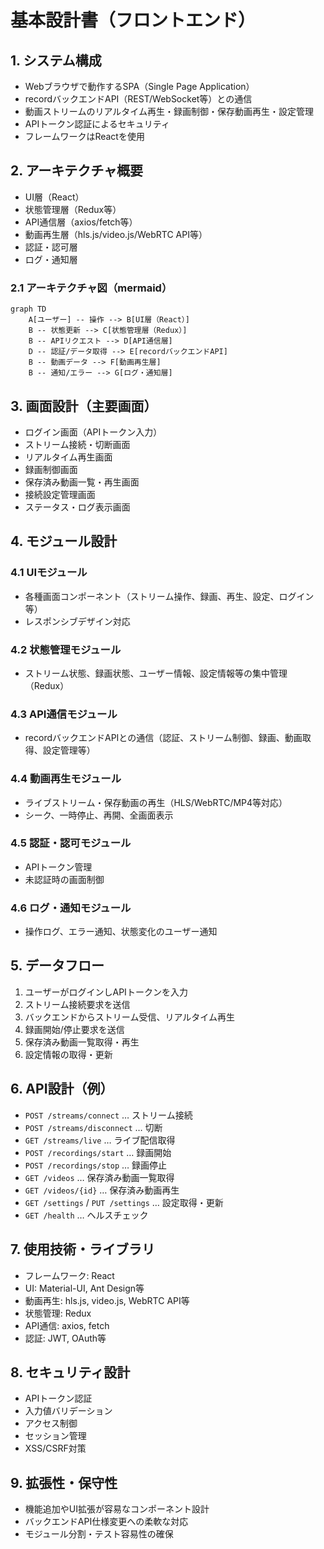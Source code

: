 # 基本設計書（フロントエンド）

## 1. システム構成

- Webブラウザで動作するSPA（Single Page Application）
- recordバックエンドAPI（REST/WebSocket等）との通信
- 動画ストリームのリアルタイム再生・録画制御・保存動画再生・設定管理
- APIトークン認証によるセキュリティ
- フレームワークはReactを使用

## 2. アーキテクチャ概要

- UI層（React）
- 状態管理層（Redux等）
- API通信層（axios/fetch等）
- 動画再生層（hls.js/video.js/WebRTC API等）
- 認証・認可層
- ログ・通知層

### 2.1 アーキテクチャ図（mermaid）

```mermaid
graph TD
    A[ユーザー] -- 操作 --> B[UI層（React）]
    B -- 状態更新 --> C[状態管理層（Redux）]
    B -- APIリクエスト --> D[API通信層]
    D -- 認証/データ取得 --> E[recordバックエンドAPI]
    B -- 動画データ --> F[動画再生層]
    B -- 通知/エラー --> G[ログ・通知層]
```

## 3. 画面設計（主要画面）

- ログイン画面（APIトークン入力）
- ストリーム接続・切断画面
- リアルタイム再生画面
- 録画制御画面
- 保存済み動画一覧・再生画面
- 接続設定管理画面
- ステータス・ログ表示画面

## 4. モジュール設計

### 4.1 UIモジュール

- 各種画面コンポーネント（ストリーム操作、録画、再生、設定、ログイン等）
- レスポンシブデザイン対応

### 4.2 状態管理モジュール

- ストリーム状態、録画状態、ユーザー情報、設定情報等の集中管理（Redux）

### 4.3 API通信モジュール

- recordバックエンドAPIとの通信（認証、ストリーム制御、録画、動画取得、設定管理等）

### 4.4 動画再生モジュール

- ライブストリーム・保存動画の再生（HLS/WebRTC/MP4等対応）
- シーク、一時停止、再開、全画面表示

### 4.5 認証・認可モジュール

- APIトークン管理
- 未認証時の画面制御

### 4.6 ログ・通知モジュール

- 操作ログ、エラー通知、状態変化のユーザー通知

## 5. データフロー

1. ユーザーがログインしAPIトークンを入力
2. ストリーム接続要求を送信
3. バックエンドからストリーム受信、リアルタイム再生
4. 録画開始/停止要求を送信
5. 保存済み動画一覧取得・再生
6. 設定情報の取得・更新

## 6. API設計（例）

- `POST /streams/connect` … ストリーム接続
- `POST /streams/disconnect` … 切断
- `GET /streams/live` … ライブ配信取得
- `POST /recordings/start` … 録画開始
- `POST /recordings/stop` … 録画停止
- `GET /videos` … 保存済み動画一覧取得
- `GET /videos/{id}` … 保存済み動画再生
- `GET /settings` / `PUT /settings` … 設定取得・更新
- `GET /health` … ヘルスチェック

## 7. 使用技術・ライブラリ

- フレームワーク: React
- UI: Material-UI, Ant Design等
- 動画再生: hls.js, video.js, WebRTC API等
- 状態管理: Redux
- API通信: axios, fetch
- 認証: JWT, OAuth等

## 8. セキュリティ設計

- APIトークン認証
- 入力値バリデーション
- アクセス制御
- セッション管理
- XSS/CSRF対策

## 9. 拡張性・保守性

- 機能追加やUI拡張が容易なコンポーネント設計
- バックエンドAPI仕様変更への柔軟な対応
- モジュール分割・テスト容易性の確保
